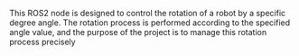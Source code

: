  This ROS2 node is designed to control the rotation of a robot by a specific degree angle. The rotation process is performed according to the specified angle value, and the purpose of the project is to manage this rotation process precisely 
